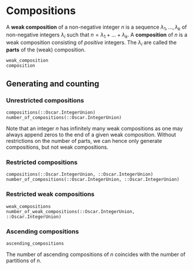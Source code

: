 # Compositions

A **weak composition** of a non-negative integer $n$ is a sequence $\lambda_1,\dots,\lambda_k$ of non-negative integers $\lambda_i$ such that $n = \lambda_1 + \dots + \lambda_k$.
A **composition** of $n$ is a weak composition consisting of *positive* integers.
The $\lambda_i$ are called the **parts** of the (weak) composition.

```@docs
weak_composition
composition
```

## Generating and counting

### Unrestricted compositions
```@docs
compositions(::Oscar.IntegerUnion)
number_of_compositions(::Oscar.IntegerUnion)
```
Note that an integer $n$ has infinitely many weak compositions as one may always append zeros to the end of a given weak composition.
Without restrictions on the number of parts, we can hence only generate compositions, but not weak compositions.

### Restricted compositions
```@docs
compositions(::Oscar.IntegerUnion, ::Oscar.IntegerUnion)
number_of_compositions(::Oscar.IntegerUnion, ::Oscar.IntegerUnion)
```
### Restricted weak compositions
```@docs
weak_compositions
number_of_weak_compositions(::Oscar.IntegerUnion, ::Oscar.IntegerUnion)
```

### Ascending compositions
```@docs
ascending_compositions
```
The number of ascending compositions of $n$ coincides with the number of partitions of $n$.
